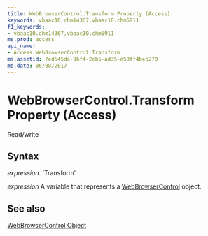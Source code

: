 ```yaml
---
title: WebBrowserControl.Transform Property (Access)
keywords: vbaac10.chm14367,vbaac10.chm5911
f1_keywords:
- vbaac10.chm14367,vbaac10.chm5911
ms.prod: access
api_name:
- Access.WebBrowserControl.Transform
ms.assetid: 7ed545dc-96f4-2cb5-ad35-e50ff4beb270
ms.date: 06/08/2017
---
```



# WebBrowserControl.Transform Property (Access)

Read/write


## Syntax

 _expression_. 'Transform'

 _expression_ A variable that represents a [WebBrowserControl](./Access.WebBrowserControl.md) object.


## See also


[WebBrowserControl Object](Access.WebBrowserControl.md)

